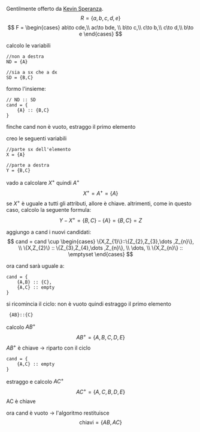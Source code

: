 Gentilmente offerto da [Kevin Speranza](https://github.com/kespers).
$$
R = \{a,b,c,d,e\}
$$
$$
F = \begin{cases}
ab\to cde,\\
	ac\to bde, \\
	b\to c,\\
	c\to b,\\
	c\to d,\\
	b\to e
\end{cases}
$$

calcolo le variabili
```
//non a destra
ND = {A} 

//sia a sx che a dx
SD = {B,C}
```

formo l'insieme:
```
// ND :: SD
cand = {
	{A} :: {B,C}
}
```

finche cand non è vuoto, estraggo il primo elemento

creo le seguenti variabili
```
//parte sx dell'elemento
X = {A}

//parte a destra
Y = {B,C}
```

vado a calcolare $X^+$ quindi $A^+$
$$
X^+=A^+=\{A\}
$$
se $X^+$ è uguale a tutti gli attributi, allore è chiave.
altrimenti, come in questo caso, calcolo la seguente formula:
$$
Y-X^+=\{B,C\}-\{A\}=\{B,C\}=Z
$$

aggiungo a cand i nuovi candidati:
$$
cand =
cand 
\cup
\begin{cases}
\{X,Z_{1}\}::\{Z_{2},Z_{3},\dots ,Z_{n}\}, \\
\{X,Z_{2}\} :: \{Z_{3},Z_{4},\dots ,Z_{n}\}, \\
\dots, \\
\{X,Z_{n}\} :: \emptyset
\end{cases}
$$

ora cand sarà uguale a:
```
cand = {
	{A,B} :: {C},
	{A,C} :: empty
}
```

si ricomincia il ciclo:
non è vuoto quindi estraggo il primo elemento
```
 {AB}::{C}
```

calcolo $AB^+$
$$
AB^+=\{A,B,C,D,E\}
$$
$AB^+$ è chiave -> riparto con il ciclo

```
cand = {
	{A,C} :: empty
}
```

estraggo e calcolo $AC^+$
$$
AC^+=\{A,C,B,D,E\}
$$
AC è chiave

ora cand è vuoto -> l'algoritmo restituisce
$$
\text{chiavi} = \{AB,AC\}
$$
